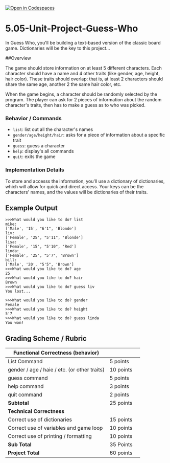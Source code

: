 [![Open in Codespaces](https://classroom.github.com/assets/launch-codespace-2972f46106e565e64193e422d61a12cf1da4916b45550586e14ef0a7c637dd04.svg)](https://classroom.github.com/open-in-codespaces?assignment_repo_id=18748131)
# 5.05-Unit-Project-Guess-Who

In Guess Who, you'll be building a text-based version of the classic board game. Dictionaries will be the key to this project...

##Overview

The game should store information on at least 5 different characters. Each character should have a name and 4 other traits (like gender, age, height, hair color). These traits should overlap: that is, at least 2 characters should share the same age, another 2 the same hair color, etc.

When the game begins, a character should be randomly selected by the program. The player can ask for 2 pieces of information about the random character's traits, then has to make a guess as to who was picked.

### Behavior / Commands

* `list`: list out all the character's names
* `gender/age/height/hair`: asks for a piece of information about a specific trait
* `guess`: guess a character
* `help`: display's all commands
* `quit`: exits the game

### Implementation Details

To store and accesss the information, you'll use a dictionary of dictionaries, which will allow for quick and direct access. Your keys can be the characters' names, and the values will be dictionaries of their traits. 

## Example Output

```
>>>What would you like to do? list
mike: 
['Male', '15', "6'1", 'Blonde']
liv: 
['Female', '25', "5'11", 'Blonde']
lisa: 
['Female', '15', "5'10", 'Red']
linda: 
['Female', '25', "5'7", 'Brown']
bill: 
['Male', '20', "5'5", 'Brown']
>>>What would you like to do? age
25 
>>>What would you like to do? hair 
Brown 
>>>What would you like to do? guess liv 
You lost...
```
```
>>>What would you like to do? gender 
Female 
>>>What would you like to do? height 
5'7
>>>What would you like to do? guess linda 
You won!
```

## Grading Scheme / Rubric

| <strong> Functional Correctness (behavior) </strong>      |           |       |
|-----------------------------------------------------------|-----------|-------|
| List Command                                              | 5 points  |       |
| gender / age / haie / etc. (or other traits)              | 10 points |       |
| guess command                                             | 5 points  |       |
| help command                                              | 3 points  |       |
| quit command                                              | 2 points  |       |
| <strong> Subtotal </strong>                               | 25 points |       |
| <strong> Technical Correctness </strong>                  |           |       |
| Correct use of dictionaries                               | 15 points |       |
| Correct use of variables and game loop                    | 10 points |       |
| Correct use of printing / formatting                      | 10 points |       |
|  <strong> Sub Total </strong>                             | 35 Points |       |
|  <strong> Project Total </strong>                         | 60 points |       |


